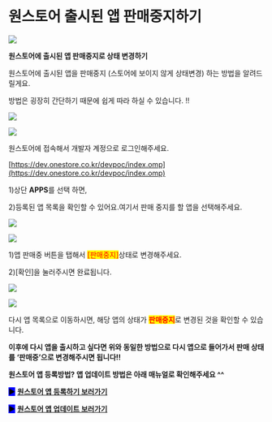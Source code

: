# 원스토어 출시된 앱 판매중지하기

![](https://wp.swing2app.co.kr/wp-content/uploads/2020/08/%EC%9B%90%EC%8A%A4%ED%86%A0%EC%96%B4%EC%A0%9C%EB%AA%A91.png)

**원스토어에 출시된 앱 판매중지로 상태 변경하기**

원스토어에 출시된 앱을 판매중지 (스토어에 보이지 않게 상태변경) 하는 방법을 알려드릴게요.

방법은 굉장히 간단하기 때문에 쉽게 따라 하실 수 있습니다. !!



![](https://wp.swing2app.co.kr/wp-content/uploads/2020/08/001.png)

![](https://wp.swing2app.co.kr/wp-content/uploads/2020/08/%EC%9B%90%EC%8A%A4%ED%86%A0%EC%96%B4-%ED%8C%90%EB%A7%A4%EC%A4%91%EC%A7%802.png)

원스토어에 접속해서 개발자 계정으로 로그인해주세요.

[https://dev.onestore.co.kr/devpoc/index.omp](https://dev.onestore.co.kr/devpoc/index.omp)

1\)상단 **APPS**를 선택 하면,

2\)등록된 앱 목록을 확인할 수 있어요.여기서 판매 중지를 할 앱을 선택해주세요.



![](https://wp.swing2app.co.kr/wp-content/uploads/2020/08/002.png)

![](https://wp.swing2app.co.kr/wp-content/uploads/2020/08/%EC%9B%90%EC%8A%A4%ED%86%A0%EC%96%B4-%ED%8C%90%EB%A7%A4%EC%A4%91%EC%A7%80.png)

1\)앱 판매중 버튼을 탭해서 <mark style="color:red;">\[판매중지]</mark> ​상태로 변경해주세요.

2\)\[확인]을 눌러주시면 완료됩니다.



![](https://wp.swing2app.co.kr/wp-content/uploads/2020/08/003.png)

![](https://wp.swing2app.co.kr/wp-content/uploads/2020/08/%EC%9B%90%EC%8A%A4%ED%86%A0%EC%96%B4-%ED%8C%90%EB%A7%A4%EC%A4%91%EC%A7%803.png)

다시 앱 목록으로 이동하시면, 해당 앱의 상태가 <mark style="color:red;">**판매중지**</mark>로 변경된 것을 확인할 수 있습니다.

**이후에 다시 앱을 출시하고 싶다면 위와 동일한 방법으로 다시 앱으로 들어가서 판매 상태를 ‘판매중’으로 변경해주시면 됩니다!!**



**원스토어 앱 등록방법? 앱 업데이트 방법은 아래 매뉴얼로 확인해주세요 ^^**

<mark style="background-color:blue;">**▶**</mark> [**원스토어 앱 등록하기 보러가기**](onestore.md)

<mark style="background-color:blue;">**▶**</mark> [**원스토어 앱 업데이트 보러가기**](onestore-update.md)

